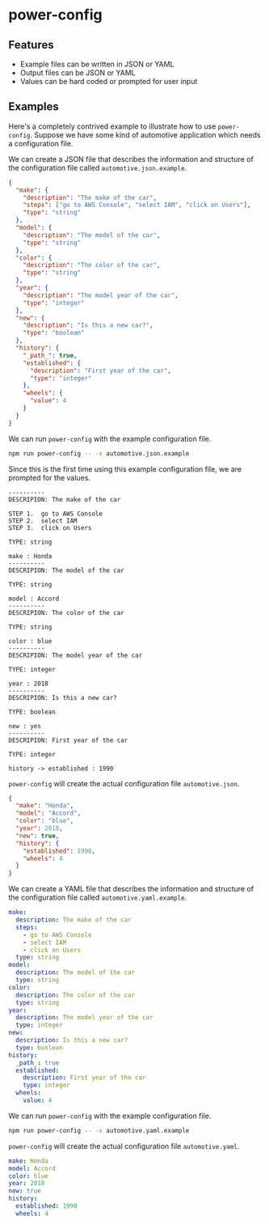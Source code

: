 # power-config

## Features

* Example files can be written in JSON or YAML
* Output files can be JSON or YAML
* Values can be hard coded or prompted for user input

## Examples

Here's a completely contrived example to illustrate how to use `power-config`. Suppose we have some kind of automotive application which needs a configuration file.

We can create a JSON file that describes the information and structure of the configuration file called `automotive.json.example`.

```json
{
  "make": {
    "description": "The make of the car",
    "steps": ["go to AWS Console", "select IAM", "click on Users"],
    "type": "string"
  },
  "model": {
    "description": "The model of the car",
    "type": "string"
  },
  "color": {
    "description": "The color of the car",
    "type": "string"
  },
  "year": {
    "description": "The model year of the car",
    "type": "integer"
  },
  "new": {
    "description": "Is this a new car?",
    "type": "boolean"
  },
  "history": {
    "_path_": true,
    "established": {
      "description": "First year of the car",
      "type": "integer"
    },
    "wheels": {
      "value": 4
    }
  }
}
```

We can run `power-config` with the example configuration file.

```bash
npm run power-config -- -x automotive.json.example
```

Since this is the first time using this example configuration file, we are prompted for the values.

```text
----------
DESCRIPION: The make of the car

STEP 1.  go to AWS Console
STEP 2.  select IAM
STEP 3.  click on Users

TYPE: string

make : Honda
----------
DESCRIPION: The model of the car

TYPE: string

model : Accord
----------
DESCRIPION: The color of the car

TYPE: string

color : blue
----------
DESCRIPION: The model year of the car

TYPE: integer

year : 2018
----------
DESCRIPION: Is this a new car?

TYPE: boolean

new : yes
----------
DESCRIPION: First year of the car

TYPE: integer

history -> established : 1990
```

`power-config` will create the actual configuration file `automotive.json`.

```json
{
  "make": "Honda",
  "model": "Accord",
  "color": "blue",
  "year": 2018,
  "new": true,
  "history": {
    "established": 1990,
    "wheels": 4
  }
}
```

We can create a YAML file that describes the information and structure of the configuration file called `automotive.yaml.example`.

```yaml
make:
  description: The make of the car
  steps:
    - go to AWS Console
    - select IAM
    - click on Users
  type: string
model:
  description: The model of the car
  type: string
color:
  description: The color of the car
  type: string
year:
  description: The model year of the car
  type: integer
new:
  description: Is this a new car?
  type: boolean
history:
  _path_: true
  established:
    description: First year of the car
    type: integer
  wheels:
    value: 4
```

We can run `power-config` with the example configuration file.

```bash
npm run power-config -- -x automotive.yaml.example
```

`power-config` will create the actual configuration file `automotive.yaml`.

```yaml
make: Honda
model: Accord
color: blue
year: 2018
new: true
history:
  established: 1990
  wheels: 4
```
